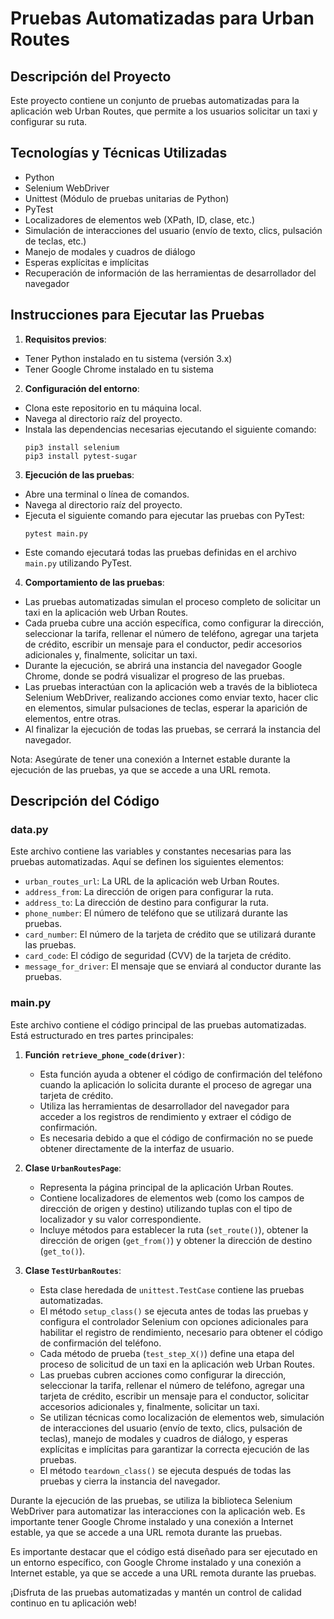 # Pruebas Automatizadas para Urban Routes

## Descripción del Proyecto

Este proyecto contiene un conjunto de pruebas automatizadas para la aplicación web Urban Routes, que permite a los usuarios solicitar un taxi y configurar su ruta.

## Tecnologías y Técnicas Utilizadas

- Python
- Selenium WebDriver
- Unittest (Módulo de pruebas unitarias de Python)
- PyTest
- Localizadores de elementos web (XPath, ID, clase, etc.)
- Simulación de interacciones del usuario (envío de texto, clics, pulsación de teclas, etc.)
- Manejo de modales y cuadros de diálogo
- Esperas explícitas e implícitas
- Recuperación de información de las herramientas de desarrollador del navegador

## Instrucciones para Ejecutar las Pruebas

1. **Requisitos previos**:
  - Tener Python instalado en tu sistema (versión 3.x)
  - Tener Google Chrome instalado en tu sistema

2. **Configuración del entorno**:
  - Clona este repositorio en tu máquina local.
  - Navega al directorio raíz del proyecto.
  - Instala las dependencias necesarias ejecutando el siguiente comando:
    ```
    pip3 install selenium
    pip3 install pytest-sugar
    ```

3. **Ejecución de las pruebas**:
  - Abre una terminal o línea de comandos.
  - Navega al directorio raíz del proyecto.
  - Ejecuta el siguiente comando para ejecutar las pruebas con PyTest:
    ```
    pytest main.py
    ```
  - Este comando ejecutará todas las pruebas definidas en el archivo `main.py` utilizando PyTest.

4. **Comportamiento de las pruebas**:
  - Las pruebas automatizadas simulan el proceso completo de solicitar un taxi en la aplicación web Urban Routes.
  - Cada prueba cubre una acción específica, como configurar la dirección, seleccionar la tarifa, rellenar el número de teléfono, agregar una tarjeta de crédito, escribir un mensaje para el conductor, pedir accesorios adicionales y, finalmente, solicitar un taxi.
  - Durante la ejecución, se abrirá una instancia del navegador Google Chrome, donde se podrá visualizar el progreso de las pruebas.
  - Las pruebas interactúan con la aplicación web a través de la biblioteca Selenium WebDriver, realizando acciones como enviar texto, hacer clic en elementos, simular pulsaciones de teclas, esperar la aparición de elementos, entre otras.
  - Al finalizar la ejecución de todas las pruebas, se cerrará la instancia del navegador.

Nota: Asegúrate de tener una conexión a Internet estable durante la ejecución de las pruebas, ya que se accede a una URL remota.

## Descripción del Código

### data.py

Este archivo contiene las variables y constantes necesarias para las pruebas automatizadas. Aquí se definen los siguientes elementos:

- `urban_routes_url`: La URL de la aplicación web Urban Routes.
- `address_from`: La dirección de origen para configurar la ruta.
- `address_to`: La dirección de destino para configurar la ruta.
- `phone_number`: El número de teléfono que se utilizará durante las pruebas.
- `card_number`: El número de la tarjeta de crédito que se utilizará durante las pruebas.
- `card_code`: El código de seguridad (CVV) de la tarjeta de crédito.
- `message_for_driver`: El mensaje que se enviará al conductor durante las pruebas.

### main.py

Este archivo contiene el código principal de las pruebas automatizadas. Está estructurado en tres partes principales:

1. **Función `retrieve_phone_code(driver)`**:
   - Esta función ayuda a obtener el código de confirmación del teléfono cuando la aplicación lo solicita durante el proceso de agregar una tarjeta de crédito.
   - Utiliza las herramientas de desarrollador del navegador para acceder a los registros de rendimiento y extraer el código de confirmación.
   - Es necesaria debido a que el código de confirmación no se puede obtener directamente de la interfaz de usuario.

2. **Clase `UrbanRoutesPage`**:
   - Representa la página principal de la aplicación Urban Routes.
   - Contiene localizadores de elementos web (como los campos de dirección de origen y destino) utilizando tuplas con el tipo de localizador y su valor correspondiente.
   - Incluye métodos para establecer la ruta (`set_route()`), obtener la dirección de origen (`get_from()`) y obtener la dirección de destino (`get_to()`).

3. **Clase `TestUrbanRoutes`**:
   - Esta clase heredada de `unittest.TestCase` contiene las pruebas automatizadas.
   - El método `setup_class()` se ejecuta antes de todas las pruebas y configura el controlador Selenium con opciones adicionales para habilitar el registro de rendimiento, necesario para obtener el código de confirmación del teléfono.
   - Cada método de prueba (`test_step_X()`) define una etapa del proceso de solicitud de un taxi en la aplicación web Urban Routes.
   - Las pruebas cubren acciones como configurar la dirección, seleccionar la tarifa, rellenar el número de teléfono, agregar una tarjeta de crédito, escribir un mensaje para el conductor, solicitar accesorios adicionales y, finalmente, solicitar un taxi.
   - Se utilizan técnicas como localización de elementos web, simulación de interacciones del usuario (envío de texto, clics, pulsación de teclas), manejo de modales y cuadros de diálogo, y esperas explícitas e implícitas para garantizar la correcta ejecución de las pruebas.
   - El método `teardown_class()` se ejecuta después de todas las pruebas y cierra la instancia del navegador.

Durante la ejecución de las pruebas, se utiliza la biblioteca Selenium WebDriver para automatizar las interacciones con la aplicación web. Es importante tener Google Chrome instalado y una conexión a Internet estable, ya que se accede a una URL remota durante las pruebas.

Es importante destacar que el código está diseñado para ser ejecutado en un entorno específico, con Google Chrome instalado y una conexión a Internet estable, ya que se accede a una URL remota durante las pruebas.

¡Disfruta de las pruebas automatizadas y mantén un control de calidad continuo en tu aplicación web!
